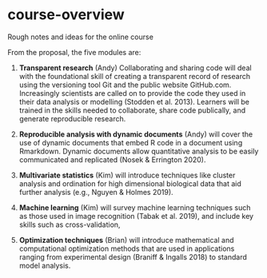 # course-overview
Rough notes and ideas for the online course

From the proposal, the five modules are:

1. **Transparent research** (Andy) Collaborating and sharing code will deal with the foundational skill
of creating a transparent record of research using the versioning tool Git and the public website
GitHub.com. Increasingly scientists are called on to provide the code they used in their data
analysis or modelling (Stodden et al. 2013). Learners will be trained in the skills needed to
collaborate, share code publically, and generate reproducible research.

2. **Reproducible analysis with dynamic documents** (Andy) will cover the use of dynamic documents
that embed R code in a document using Rmarkdown. Dynamic documents allow quantitative
analysis to be easily communicated and replicated (Nosek & Errington 2020).

3. **Multivariate statistics** (Kim) will introduce techniques like cluster analysis and ordination for high
dimensional biological data that aid further analysis (e.g., Nguyen & Holmes 2019).

4. **Machine learning** (Kim) will survey machine learning techniques such as those used in image
recognition (Tabak et al. 2019), and include key skills such as cross-validation,

5. **Optimization techniques** (Brian) will introduce mathematical and computational optimization
methods that are used in applications ranging from experimental design (Braniff & Ingalls 2018) to standard model analysis.
